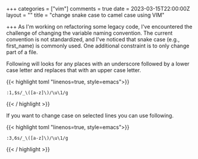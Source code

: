 +++
categories = ["vim"]
comments = true
date = 2023-03-15T22:00:00Z
layout = ""
title = "change snake case to camel case using VIM"

+++
As I'm working on refactoring some legacy code, I've encountered the challenge of changing the variable naming convention. The current convention is not standardized, and I've noticed that snake case (e.g., first_name) is commonly used. One additional constraint is to only change part of a file. 

Following will looks for any places with an underscore followed by a lower case letter and replaces that with an upper case letter.

{{< highlight toml  "linenos=true, style=emacs">}}

    :1,$s/_\([a-z]\)/\u\1/g

{{< / highlight >}}


If you want to change case on selected lines you can use following.

{{< highlight toml  "linenos=true, style=emacs">}}

    :3,6s/_\([a-z]\)/\u\1/g

{{< / highlight >}}